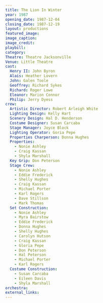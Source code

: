 ```yaml
---
title: The Lion In Winter
year: 1987
opening_date: 1987-12-04
closing_date: 1987-12-19
layout: productions
featured_image: 
image_caption:
image_credit:
playbill: 
category: 
Theatre: Theatre Jacksonville
Venue: Little Theatre
cast:
  Henry II: John Byron
  Alais: Heather Lovern
  John: Galen Toole
  Geoffrey: Richard Sykes
  Richard: Roger Lowe
  Eleanor: Marion Connor
  Philip: Jerry Dyess
crew:
  Artistic Director: Robert Arleigh White
  Lighting Design: Kelly Hart
  Scenery Design: Hal D. Henderson
  Costume Designer: Susan Carcaba
  Stage Manager: Joyce Block
  Lighting Operator: Goria Pepe
  Properties Charperson: Donna Hughes
  Properties:
    - Nonie Ashley
    - Craig Kassan
    - Shyla Marshall
  Key Grip: Don Peterson
  Stage Crew:
    - Nonie Ashley
    - Eddie Frederick
    - Shelly Hughes
    - Craig Kassan
    - Michael Porter
    - Karl Rogers
    - Dave Stillson
    - Mark Thomas
  Set Construction:
    - Nonie Ashley
    - Myra Bairstow
    - Eddie Frederick
    - Donna Hughes
    - Shelly Hughes
    - Carolyn Hutson
    - Craig Kassan
    - Gloria Pepe
    - Don Peterson
    - Hal Peterson
    - Michael Porter
    - Karl Rogers
  Costume Construction:
    - Susan Carcaba
    - Eileen Davis
    - Shyla Marshall
orchestra:
external_links:
---
```


